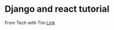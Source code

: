 # Django and react tutorial
From Tech with Tim [Link](https://www.youtube.com/playlist?list=PLzMcBGfZo4-kCLWnGmK0jUBmGLaJxvi4j)
